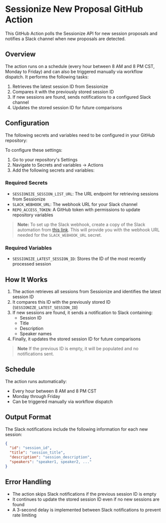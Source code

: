 # Sessionize New Proposal GitHub Action

This GitHub Action polls the Sessionize API for new session proposals and notifies a Slack channel when new proposals are detected.

## Overview

The action runs on a schedule (every hour between 8 AM and 8 PM CST, Monday to Friday) and can also be triggered manually via workflow dispatch. It performs the following tasks:

1. Retrieves the latest session ID from Sessionize
2. Compares it with the previously stored session ID
3. If new sessions are found, sends notifications to a configured Slack channel
4. Updates the stored session ID for future comparisons

## Configuration

The following secrets and variables need to be configured in your GitHub repository:

To configure these settings:
1. Go to your repository's Settings
2. Navigate to Secrets and variables → Actions
3. Add the following secrets and variables:

### Required Secrets
- `SESSIONIZE_SESSION_LIST_URL`: The URL endpoint for retrieving sessions from Sessionize
- `SLACK_WEBHOOK_URL`: The webhook URL for your Slack channel
- `REPO_ACCESS_TOKEN`: A GitHub token with permissions to update repository variables

> **Note:** To set up the Slack webhook, create a copy of the Slack automation from [this link](https://slack.com/shortcuts/Ft091QD812HE/e8cce7d6069eb6243181f5050a0f071c). This will provide you with the webhook URL needed for the `SLACK_WEBHOOK_URL` secret.

### Required Variables
- `SESSIONIZE_LATEST_SESSION_ID`: Stores the ID of the most recently processed session

## How It Works

1. The action retrieves all sessions from Sessionize and identifies the latest session ID
2. It compares this ID with the previously stored ID (`SESSIONIZE_LATEST_SESSION_ID`)
3. If new sessions are found, it sends a notification to Slack containing:
    - Session ID
    - Title
    - Description
    - Speaker names
4. Finally, it updates the stored session ID for future comparisons

> **Note** If the previous ID is empty, it will be populated and no notifications sent.

## Schedule

The action runs automatically:
- Every hour between 8 AM and 8 PM CST
- Monday through Friday
- Can be triggered manually via workflow dispatch

## Output Format

The Slack notifications include the following information for each new session:
```json
{
  "id": "session_id",
  "title": "session_title",
  "description": "session_description",
  "speakers": "speaker1, speaker2, ..."
}
```

## Error Handling

- The action skips Slack notifications if the previous session ID is empty
- It continues to update the stored session ID even if no new sessions are found
- A 3-second delay is implemented between Slack notifications to prevent rate limiting
